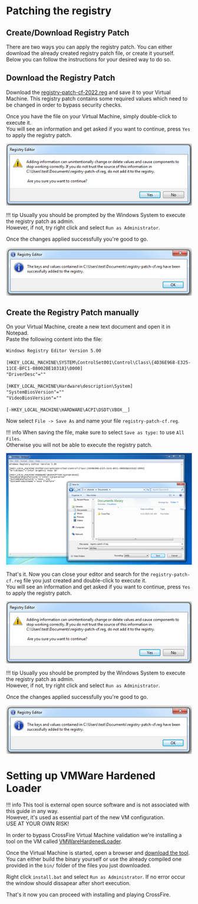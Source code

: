 # Patching the registry

## Create/Download Registry Patch

There are two ways you can apply the registry patch. You can either download the already created registry patch file, or create it yourself.  
Below you can follow the instructions for your desired way to do so.

## Download the Registry Patch

Download the [registry-patch-cf-2022.reg](https://github.com/cfna/vmware-docs/blob/master/patches/registry-patch-cf-2022.reg) and save it to your Virtual Machine.
This registry patch contains some required values which need to be changed in order to bypass security checks.  

Once you have the file on your Virtual Machine, simply double-click to execute it.  
You will see an information and get asked if you want to continue, press `Yes` to apply the registry patch.  

![](../../img/registry-patch/registry-editor-warning.png)

!!! tip
    Usually you should be prompted by the Windows System to execute the registry patch as admin.  
    However, if not, try right click and select `Run as Administrator`.  

Once the changes applied successfully you're good to go.  

![](../../img/registry-patch/registry-editor-import-success.png)

## Create the Registry Patch manually

On your Virtual Machine, create a new text document and open it in Notepad.  
Paste the following content into the file:

```
Windows Registry Editor Version 5.00
 
[HKEY_LOCAL_MACHINE\SYSTEM\ControlSet001\Control\Class\{4D36E968-E325-11CE-BFC1-08002BE10318}\0000]
"DriverDesc"=""
 
[HKEY_LOCAL_MACHINE\Hardware\description\System]
"SystemBiosVersion"=""
"VideoBiosVersion"=""
 
[-HKEY_LOCAL_MACHINE\HARDWARE\ACPI\DSDT\VBOX__]
```

Now select `File -> Save As` and name your file `registry-patch-cf.reg`.

!!! info
    When saving the file, make sure to select `Save as type:` to use `All Files`.  
    Otherwise you will not be able to execute the registry patch.

![](../../img/registry-patch/manual-save-as-sample.png)  

That's it. Now you can close your editor and search for the `registry-patch-cf.reg` file you just created and double-click to execute it.  
You will see an information and get asked if you want to continue, press `Yes` to apply the registry patch.  

![](../../img/registry-patch/registry-editor-warning.png)

!!! tip
    Usually you should be prompted by the Windows System to execute the registry patch as admin.  
    However, if not, try right click and select `Run as Administrator`.  

Once the changes applied successfully you're good to go.  

![](../../img/registry-patch/registry-editor-import-success.png)



# Setting up VMWare Hardened Loader

!!! info
    This tool is external open source software and is not associated with this guide in any way.  
    However, it's used as essential part of the new VM configuration.  
    USE AT YOUR OWN RISK!

In order to bypass CrossFire Virtual Machine validation we're installing a tool on the VM called [VMWareHardenedLoader](https://github.com/hzqst/VmwareHardenedLoader).

Once the Virtual Machine is started, open a browser and [download the tool](https://github.com/hzqst/VmwareHardenedLoader/archive/refs/heads/master.zip).  
You can either build the binary yourself or use the already compiled one provided in the `bin/` folder of the files you just downloaded.  

Right click `install.bat` and select `Run as Administrator`. If no error occur the window should dissapear after short execution.

That's it now you can proceed with installing and playing CrossFire.